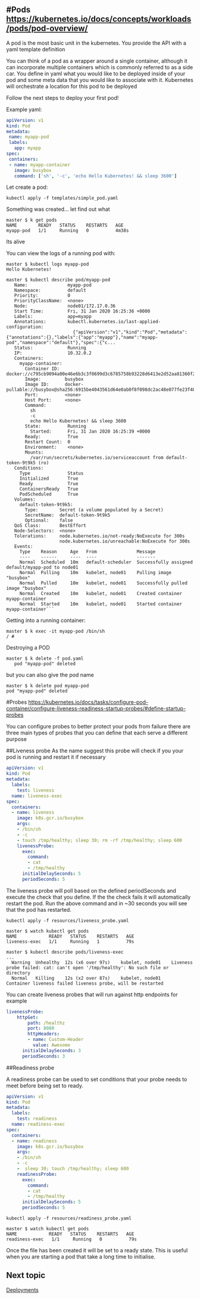 #Pods
https://kubernetes.io/docs/concepts/workloads/pods/pod-overview/
-----

A pod is the most basic unit in the kubernetes. You provide the API with a yaml template definition 

You can think of a pod as a wrapper around a single container, although it can 
incorporate multiple containers which is commonly referred to as a side car. You define
in yaml what you would like to be deployed inside of your pod and some meta data that you would like
to associate with it. Kubernetes will orchestrate a location for this pod to be deployed 

Follow the next steps to deploy your first pod!

Example yaml:
 ```yaml
apiVersion: v1
kind: Pod
metadata:
  name: myapp-pod
  labels:
    app: myapp
spec:
  containers:
  - name: myapp-container
    image: busybox
    command: ['sh', '-c', 'echo Hello Kubernetes! && sleep 3600']
```

Let create a pod:

`kubectl apply -f templates/simple_pod.yaml`

Something was created... let find out what 

```kubectl get pods
master $ k get pods
NAME        READY   STATUS    RESTARTS   AGE
myapp-pod   1/1     Running   0          4m38s
```

Its alive

You can view the logs of a running pod with:

```
master $ kubectl logs myapp-pod
Hello Kubernetes!
```

```
master $ kubectl describe pod/myapp-pod
   Name:               myapp-pod
   Namespace:          default
   Priority:           0
   PriorityClassName:  <none>
   Node:               node01/172.17.0.36
   Start Time:         Fri, 31 Jan 2020 16:25:36 +0000
   Labels:             app=myapp
   Annotations:        kubectl.kubernetes.io/last-applied-configuration:
                         {"apiVersion":"v1","kind":"Pod","metadata":{"annotations":{},"labels":{"app":"myapp"},"name":"myapp-pod","namespace":"default"},"spec":{"c...
   Status:             Running
   IP:                 10.32.0.2
   Containers:
     myapp-container:
       Container ID:  docker://c795cb9094a00e46e6b3c3f0699d3c6785758b93228d6413e2d52aa81360f27b
       Image:         busybox
       Image ID:      docker-pullable://busybox@sha256:6915be4043561d64e0ab0f8f098dc2ac48e077fe23f488ac24b665166898115a
       Port:          <none>
       Host Port:     <none>
       Command:
         sh
         -c
         echo Hello Kubernetes! && sleep 3600
       State:          Running
         Started:      Fri, 31 Jan 2020 16:25:39 +0000
       Ready:          True
       Restart Count:  0
       Environment:    <none>
       Mounts:
         /var/run/secrets/kubernetes.io/serviceaccount from default-token-9t9k5 (ro)
   Conditions:
     Type              Status
     Initialized       True
     Ready             True
     ContainersReady   True
     PodScheduled      True
   Volumes:
     default-token-9t9k5:
       Type:        Secret (a volume populated by a Secret)
       SecretName:  default-token-9t9k5
       Optional:    false
   QoS Class:       BestEffort
   Node-Selectors:  <none>
   Tolerations:     node.kubernetes.io/not-ready:NoExecute for 300s
                    node.kubernetes.io/unreachable:NoExecute for 300s
   Events:
     Type    Reason     Age   From               Message
     ----    ------     ----  ----               -------
     Normal  Scheduled  10m   default-scheduler  Successfully assigned default/myapp-pod to node01
     Normal  Pulling    10m   kubelet, node01    Pulling image "busybox"
     Normal  Pulled     10m   kubelet, node01    Successfully pulled image "busybox"
     Normal  Created    10m   kubelet, node01    Created container myapp-container
     Normal  Started    10m   kubelet, node01    Started container myapp-container```
```

Getting into a running container:
```
master $ k exec -it myapp-pod /bin/sh
/ #
```


Destroying a POD
```
master $ k delete -f pod.yaml
   pod "myapp-pod" deleted
```

but you can also give the pod name

```
master $ k delete pod myapp-pod
pod "myapp-pod" deleted

```


#Probes
https://kubernetes.io/docs/tasks/configure-pod-container/configure-liveness-readiness-startup-probes/#define-startup-probes

You can configure probes to better protect your pods from failure there are three main types of probes that 
you can define that each serve a different purpose

##Liveness probe
As the name suggest this probe will check if you your pod is running and restart it if necessary

```yaml
apiVersion: v1
kind: Pod
metadata:
  labels:
    test: liveness
  name: liveness-exec
spec:
  containers:
  - name: liveness
    image: k8s.gcr.io/busybox
    args:
    - /bin/sh
    - -c
    - touch /tmp/healthy; sleep 30; rm -rf /tmp/healthy; sleep 600
    livenessProbe:
      exec:
        command:
        - cat
        - /tmp/healthy
      initialDelaySeconds: 5
      periodSeconds: 5

```

The liveness probe will poll based on the defined periodSeconds and execute the check that you
define. If the the check fails it will automatically restart the pod. Run the above command and in ~30
seconds you will see that the pod has restarted.

```
kubectl apply -f resources/liveness_probe.yaml

master $ watch kubectl get pods
NAME            READY   STATUS    RESTARTS   AGE
liveness-exec   1/1     Running   1          79s

master $ kubectl describe pods/liveness-exec
...
  Warning  Unhealthy  12s (x6 over 97s)    kubelet, node01    Liveness probe failed: cat: can't open '/tmp/healthy': No such file or directory
  Normal   Killing    12s (x2 over 87s)    kubelet, node01    Container liveness failed liveness probe, will be restarted
```

You can create liveness probes that will run against http endpoints for example

```yaml
livenessProbe:
    httpGet:
        path: /healthz
        port: 8080
        httpHeaders:
        - name: Custom-Header
          value: Awesome
      initialDelaySeconds: 3
      periodSeconds: 3
```


##Readiness probe

A readiness probe can be used to set conditions that your probe needs to meet before being set to ready.
```yaml
apiVersion: v1
kind: Pod
metadata:
  labels:
    test: readiness
  name: readiness-exec
spec:
  containers:
  - name: readiness
    image: k8s.gcr.io/busybox
    args:
    - /bin/sh
    - -c
    -  sleep 30; touch /tmp/healthy; sleep 600
    readinessProbe:
      exec:
        command:
        - cat
        - /tmp/healthy
      initialDelaySeconds: 5
      periodSeconds: 5
```

```
kubectl apply -f resources/readiness_probe.yaml

master $ watch kubectl get pods
NAME            READY   STATUS    RESTARTS   AGE
readiness-exec   1/1     Running   0          79s
```

Once the file has been created it will be set to a ready state. This is useful when you are starting a pod that
take a long time to initialise.

## Next topic 
[Deployments](3_deployments.md)
